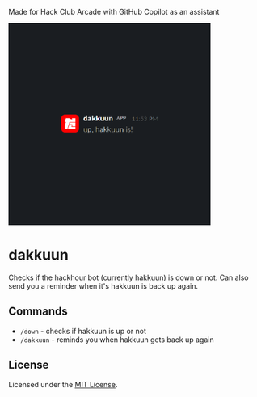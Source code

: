 Made for Hack Club Arcade with GitHub Copilot as an assistant

![Screenshot of bot telling the user that hakkuun is up after command is run](./images/slack.png)

# dakkuun

Checks if the hackhour bot (currently hakkuun) is down or not. Can also send you a reminder when it's hakkuun is back up again.

## Commands

-   `/down` - checks if hakkuun is up or not
-   `/dakkuun` - reminds you when hakkuun gets back up again

## License

Licensed under the [MIT License](./LICENSE).
